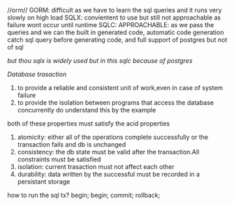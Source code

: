 //orm//
GORM: difficult as we have to learn the sql queries and it runs very slowly on high load
SQLX: convientent to use but still not approachable as failure wont occur until runtime
SQLC: APPROACHABLE: as we pass the queries and we can the built in generated code, automatic code generation
catch sql query before generating code, and full support of postgres but not of sql 

*but thou sqlx is widely used but in this sqlc because of postgres*

*Database trasaction*
1) to provide a reliable and consistent unit of work,even in case of system failure
2) to provide the isolation between programs that access the database concurrently do understand this by the example

both of these properties must satisfy the acid properties
1) atomicity: either all of the operations complete successfully or the transaction fails and db is unchanged
2) consistency: the db state must be valid after the transaction.All 
constraints must be satisfied
3) isolation: current trasaction must not affect each other
4) durability: data written by the successful must be recorded in a persistant storage

how to run the sql tx?
begin;   begin;
commit;   rollback;